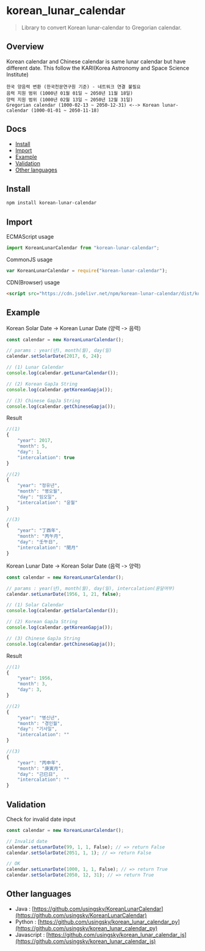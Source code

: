 # korean_lunar_calendar
> Library to convert Korean lunar-calendar to Gregorian calendar.

## Overview
Korean calendar and Chinese calendar is same lunar calendar but have different date.
This follow the KARI(Korea Astronomy and Space Science Institute)
```
한국 양음력 변환 (한국천문연구원 기준) - 네트워크 연결 불필요
음력 지원 범위 (1000년 01월 01일 ~ 2050년 11월 18일)
양력 지원 범위 (1000년 02월 13일 ~ 2050년 12월 31일)
Gregorian calendar (1000-02-13 ~ 2050-12-31) <--> Korean lunar-calendar (1000-01-01 ~ 2050-11-18)
```

## Docs

- [Install](#install)
- [Import](#import)
- [Example](#example)
- [Validation](#validation)
- [Other languages](#other-languages)

## Install

```bash
npm install korean-lunar-calendar
```

## Import

ECMAScript usage

```js
import KoreanLunarCalendar from "korean-lunar-calendar";
```

CommonJS usage

```js
var KoreanLunarCalendar = require("korean-lunar-calendar");
```

CDN(Browser) usage

```html
<script src="https://cdn.jsdelivr.net/npm/korean-lunar-calendar/dist/korean-lunar-calendar.min.js"></script>
```

## Example

Korean Solar Date -> Korean Lunar Date (양력 -> 음력)

```js
const calendar = new KoreanLunarCalendar();

// params : year(년), month(월), day(일)
calendar.setSolarDate(2017, 6, 24);

// (1) Lunar Calendar
console.log(calendar.getLunarCalendar());

// (2) Korean GapJa String
console.log(calendar.getKoreanGapja());

// (3) Chinese GapJa String
console.log(calendar.getChineseGapja());
```

Result

```js
//(1)
{
    "year": 2017,
    "month": 5,
    "day": 1,
    "intercalation": true
}

//(2)
{
    "year": "정유년",
    "month": "병오월",
    "day": "임오일",
    "intercalation": "윤월"
}

//(3)
{
    "year": "丁酉年",
    "month": "丙午月",
    "day": "壬午日",
    "intercalation": "閏月"
}
```

Korean Lunar Date -> Korean Solar Date (음력 -> 양력)

```js
const calendar = new KoreanLunarCalendar();

// params : year(년), month(월), day(일), intercalation(윤달여부)
calendar.setLunarDate(1956, 1, 21, false);

// (1) Solar Calendar
console.log(calendar.getSolarCalendar());

// (2) Korean GapJa String
console.log(calendar.getKoreanGapja());

// (3) Chinese GapJa String
console.log(calendar.getChineseGapja());
```

Result

```javascript
//(1)
{
    "year": 1956,
    "month": 3,
    "day": 3,
}

//(2)
{
    "year": "병신년",
    "month": "경인월",
    "day": "기사일",
    "intercalation": ""
}

//(3)
{
    "year": "丙申年",
    "month": "庚寅月",
    "day": "己巳日",
    "intercalation": ""
}
```

## Validation

Check for invalid date input

```js
const calendar = new KoreanLunarCalendar();

// Invalid date
calendar.setLunarDate(99, 1, 1, False); // => return False
calendar.setSolarDate(2051, 1, 1); // => return False

// OK
calendar.setLunarDate(1000, 1, 1, False); // => return True
calendar.setSolarDate(2050, 12, 31); // => return True
```

## Other languages

- Java : [https://github.com/usingsky/KoreanLunarCalendar](https://github.com/usingsky/KoreanLunarCalendar)
- Python : [https://github.com/usingsky/korean_lunar_calendar_py](https://github.com/usingsky/korean_lunar_calendar_py)
- Javascript : [https://github.com/usingsky/korean_lunar_calendar_js](https://github.com/usingsky/korean_lunar_calendar_js)